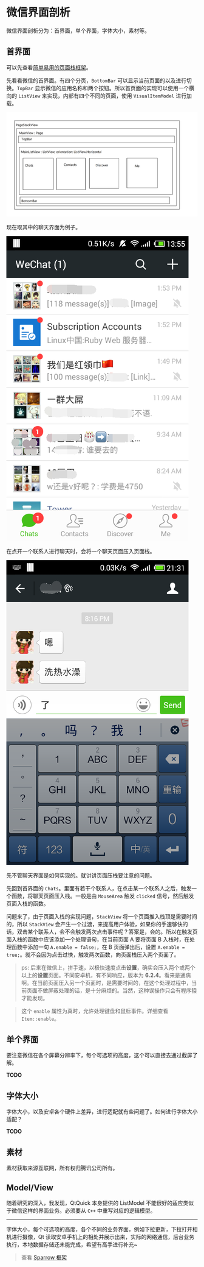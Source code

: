 # 微信界面剖析

微信界面剖析分为：首界面，单个界面，字体大小，素材等。

## 首界面

可以先查看[简单易用的页面栈框架](readme.md)。

先看看微信的首界面。有四个分页，`BottomBar` 可以显示当前页面的以及进行切换。`TopBar` 显示微信的应用名称和两个按钮。所以首页面的实现可以使用一个横向的 `ListView` 来实现，内部有四个不同的页面，使用 `VisualItemModel` 进行加载。

![weixin-ui-analyse-01](images/weixin-ui-analyse-01.png)

现在取其中的聊天界面为例子。

![weixin-ui-analyse-02](images/weixin-ui-analyse-02.png)

在点开一个联系人进行聊天时，会将一个聊天页面压入页面栈。

![weixin-ui-analyse-03](images/weixin-ui-analyse-03.png)

先不管聊天界面是如何实现的。就讲讲页面压栈要注意的问题。

先回到首界面的 `Chats`。里面有若干个联系人，在点击某一个联系人之后，触发一个函数，将聊天页面压入栈。一般是由 `MouseArea` 触发 `clicked` 信号，然后触发页面入栈的函数。

问题来了，由于页面入栈的实现问题，`StackView` 将一个页面推入栈顶是需要时间的，所以 `StackView` 会产生一个过渡，来提高用户体验，如果你的手速够快的话，双击某个联系人，会不会触发两次点击事件呢？答案是，会的。所以在触发页面入栈的函数中应该添加一个处理语句，在当前页面 A 要将页面 B 入栈时，在处理函数中添加一句 `A.enable = false;`，在 B 页面弹出后，设置 `A.enable = true;`。就不会因为点击过快，触发两次函数，向页面栈压入两个页面了。

> ps: 后来在微信上，拼手速，以极快速度点击**设置**，确实会压入两个或两个以上的**设置**页面。不同安卓机，有不同响应，版本为 **6.2.4**。看来是通病啊。在当前页面压入另一个页面时，是需要时间的，在这个处理过程中，当前页面不做屏蔽处理的话，是十分麻烦的。当然，这种误操作只会有程序猿才能发现。

> 这个 `enable` 属性为真时，允许处理键盘和鼠标事件。详细查看 `Item::enable`。

## 单个界面

要注意微信在各个屏幕分辨率下，每个可选项的高度，这个可以直接去通过截屏了解。

**TODO**

## 字体大小

字体大小，以及安卓各个硬件上差异，进行适配就有些问题了。如何进行字体大小适配？

**TODO**

## 素材

素材获取来源互联网，所有权归腾讯公司所有。


## Model/View

随着研究的深入，我发现，QtQuick 本身提供的 ListModel 不能很好的适应类似于微信这样的界面业务。必须要从 `C++` 中重写对应的逻辑模型。

---

字体大小，每个可选项的高度，各个不同的业务界面，例如下拉更新，下拉打开相机进行摄像，Qt 读取安卓手机上的相处并展示出来，实际的网络通信，后台业务执行，本地数据存储还未能完成，希望有高手进行补充~

> 查看 [Sparrow 框架](https://github.com/GDPURJYFS/Sparrow)